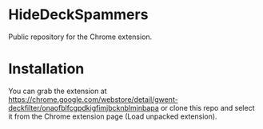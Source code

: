 # HideDeckSpammers
Public repository for the Chrome extension.

# Installation
You can grab the extension at https://chrome.google.com/webstore/detail/gwent-deckfilter/onaofblfcgpdkigfimjbcknblmjnbapa or clone this repo and select it from the Chrome extension page (Load unpacked extension).
